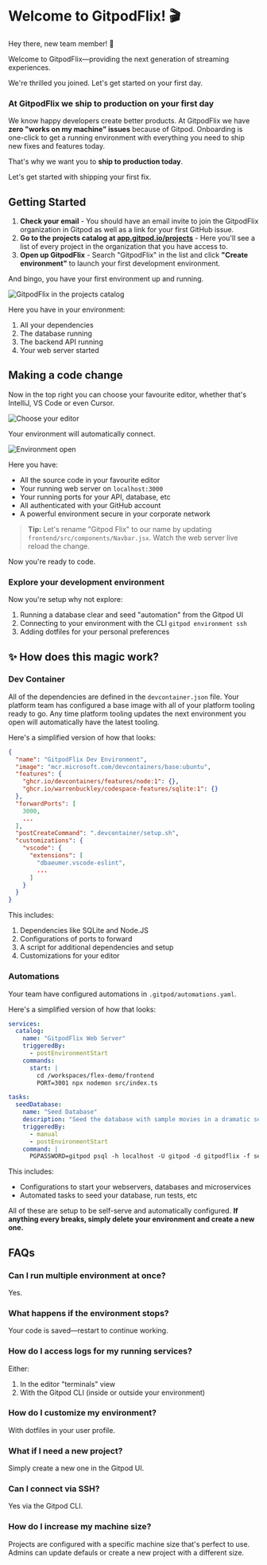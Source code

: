 # Welcome to GitpodFlix! 🎬

Hey there, new team member! 👋

Welcome to GitpodFlix—providing the next generation of streaming experiences.

We're thrilled you joined. Let's get started on your first day.

### At GitpodFlix we ship to production on your first day

We know happy developers create better products. At GitpodFlix we have **zero "works on my machine" issues** because of Gitpod. Onboarding is one-click to get a running environment with everything you need to ship new fixes and features today.

That's why we want you to **ship to production today**.

Let's get started with shipping your first fix.

## Getting Started

1. **Check your email** - You should have an email invite to join the GitpodFlix organization in Gitpod as well as a link for your first GitHub issue.
2. **Go to the projects catalog at [app.gitpod.io/projects](https://app.gitpod.io/projects)** - Here you'll see a list of every project in the organization that you have access to.
3. **Open up GitpodFlix** - Search "GitpodFlix" in the list and click **"Create environment"** to launch your first development environment.

And bingo, you have your first environment up and running.

![GitpodFlix in the projects catalog](./images/gitpodflix-loading.png)

Here you have in your environment:

1. All your dependencies
2. The database running
3. The backend API running
4. Your web server started

## Making a code change

Now in the top right you can choose your favourite editor, whether that's IntelliJ, VS Code or even Cursor.

![Choose your editor](./images/choose-your-editor.png)

Your environment will automatically connect.

![Environment open](./images/environment-open.png)

Here you have:

- All the source code in your favourite editor
- Your running web server on `localhost:3000`
- Your running ports for your API, database, etc
- All authenticated with your GitHub account
- A powerful environment secure in your corporate network

> **Tip:** Let's rename "Gitpod Flix" to our name by updating `frontend/src/components/Navbar.jsx`. Watch the web server live reload the change.

Now you're ready to code.

### Explore your development environment

Now you're setup why not explore:

1. Running a database clear and seed "automation" from the Gitpod UI
2. Connecting to your environment with the CLI `gitpod environment ssh`
3. Adding dotfiles for your personal preferences

## ✨ How does this magic work?

### Dev Container

All of the dependencies are defined in the `devcontainer.json` file. Your platform team has configured a base image with all of your platform tooling ready to go. Any time platform tooling updates the next environment you open will automatically have the latest tooling.

Here's a simplified version of how that looks:

```json
{
  "name": "GitpodFlix Dev Environment",
  "image": "mcr.microsoft.com/devcontainers/base:ubuntu",
  "features": {
    "ghcr.io/devcontainers/features/node:1": {},
    "ghcr.io/warrenbuckley/codespace-features/sqlite:1": {}
  },
  "forwardPorts": [
    3000,
    ...
  ],
  "postCreateCommand": ".devcontainer/setup.sh",
  "customizations": {
    "vscode": {
      "extensions": [
        "dbaeumer.vscode-eslint",
        ...
      ]
    }
  }
}
```

This includes:

1. Dependencies like SQLite and Node.JS
2. Configurations of ports to forward
3. A script for additional dependencies and setup
4. Customizations for your editor

### Automations

Your team have configured automations in `.gitpod/automations.yaml`.

Here's a simplified version of how that looks:

```yaml
services:
  catalog:
    name: "GitpodFlix Web Server"
    triggeredBy:
      - postEnvironmentStart
    commands:
      start: |
        cd /workspaces/flex-demo/frontend
        PORT=3001 npx nodemon src/index.ts

tasks:
  seedDatabase:
    name: "Seed Database"
    description: "Seed the database with sample movies in a dramatic sequence"
    triggeredBy:
      - manual
      - postEnvironmentStart
    command: |
      PGPASSWORD=gitpod psql -h localhost -U gitpod -d gitpodflix -f seeds/01_seed_trending.sql
```

This includes:

- Configurations to start your webservers, databases and microservices
- Automated tasks to seed your database, run tests, etc

All of these are setup to be self-serve and automatically configured. **If anything every breaks, simply delete your environment and create a new one.**

## FAQs

### Can I run multiple environment at once?

Yes.

### What happens if the environment stops?

Your code is saved—restart to continue working.

### How do I access logs for my running services?

Either:

1. In the editor "terminals" view
2. With the Gitpod CLI (inside or outside your environment)

### How do I customize my environment?

With dotfiles in your user profile.

### What if I need a new project?

Simply create a new one in the Gitpod UI.

### Can I connect via SSH?

Yes via the Gitpod CLI.

### How do I increase my machine size?

Projects are configured with a specific machine size that's perfect to use. Admins can update defauls or create a new project with a different size.

